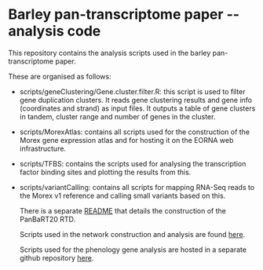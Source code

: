 # Barley pan-transcriptome paper -- analysis code
 
This repository contains the analysis scripts used in the barley pan-transcriptome paper.

These are organised as follows:
- scripts/geneClustering/Gene.cluster.filter.R: this script is used to filter gene duplication clusters. It reads gene clustering results and gene info (coordinates and strand) as input files. It outputs a table of gene clusters in tandem, cluster range and number of genes in the cluster.
- scripts/MorexAtlas: contains all scripts used for the construction of the Morex gene expression atlas and for hosting it on the EORNA web infrastructure.
- scripts/TFBS: contains the scripts used for analysing the transcription factor binding sites and plotting the results from this.
- scripts/variantCalling: contains all scripts for mapping RNA-Seq reads to the Morex v1 reference and calling small variants based on this.

  There is a separate [README](https://github.com/cropgeeks/barleyPantranscriptome/blob/main/PanBaRT20.md) that details the construction of the PanBaRT20 RTD.
  
  Scripts used in the network construction and analysis are found [here](https://github.com/vanda-marosi/PanBarleyNetworks/tree/5fce40c52965ab6bd4d5c45e1438a5fa1ab36a4f).
  
  Scripts used for the phenology gene analysis are hosted in a separate github repository [here](https://github.com/WCGA-Murdoch/Barley-phenology-2023).
